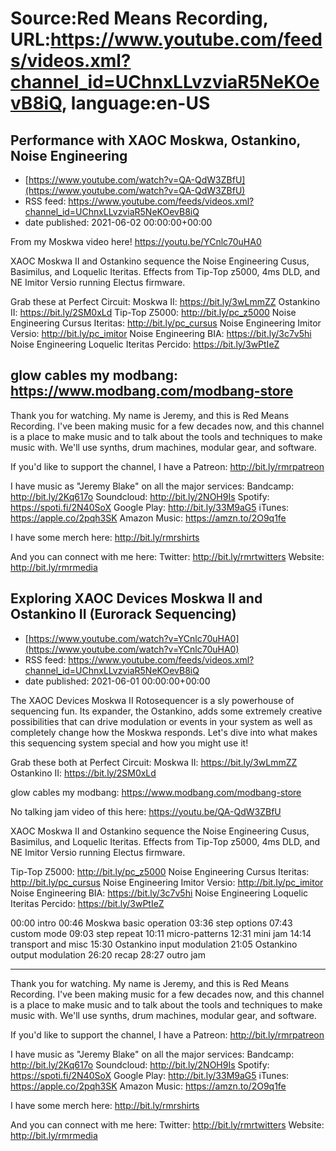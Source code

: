 # Source:Red Means Recording, URL:https://www.youtube.com/feeds/videos.xml?channel_id=UChnxLLvzviaR5NeKOevB8iQ, language:en-US

## Performance with XAOC Moskwa, Ostankino, Noise Engineering
 - [https://www.youtube.com/watch?v=QA-QdW3ZBfU](https://www.youtube.com/watch?v=QA-QdW3ZBfU)
 - RSS feed: https://www.youtube.com/feeds/videos.xml?channel_id=UChnxLLvzviaR5NeKOevB8iQ
 - date published: 2021-06-02 00:00:00+00:00

From my Moskwa video here!
https://youtu.be/YCnlc70uHA0

XAOC Moskwa II and Ostankino sequence the Noise Engineering Cusus, Basimilus, and Loquelic Iteritas. Effects from Tip-Top z5000, 4ms DLD, and NE Imitor Versio running Electus firmware.

Grab these at Perfect Circuit: 
Moskwa II: https://bit.ly/3wLmmZZ
Ostankino II: https://bit.ly/2SM0xLd
Tip-Top Z5000: http://bit.ly/pc_z5000
Noise Engineering Cursus Iteritas: http://bit.ly/pc_cursus
Noise Engineering Imitor Versio: http://bit.ly/pc_imitor
Noise Engineering BIA: https://bit.ly/3c7v5hi
Noise Engineering Loquelic Iteritas Percido: https://bit.ly/3wPtIeZ

glow cables my modbang: https://www.modbang.com/modbang-store
------------------------------------
Thank you for watching. My name is Jeremy, and this is Red Means Recording. I've been making music for a few decades now, and this channel is a place to make music and to talk about the tools and techniques to make music with. We'll use synths, drum machines, modular gear, and software. 

If you'd like to support the channel, I have a Patreon:  http://bit.ly/rmrpatreon

I have music as "Jeremy Blake" on all the major services: 
Bandcamp: http://bit.ly/2Kq617o
Soundcloud: http://bit.ly/2NOH9Is
Spotify: https://spoti.fi/2N40SoX
Google Play: http://bit.ly/33M9aG5
iTunes: https://apple.co/2pqh3SK
Amazon Music: https://amzn.to/2O9q1fe

I have some merch here: http://bit.ly/rmrshirts

And you can connect with me here: 
Twitter: http://bit.ly/rmrtwitters
Website: http://bit.ly/rmrmedia

## Exploring XAOC Devices Moskwa II and Ostankino II (Eurorack Sequencing)
 - [https://www.youtube.com/watch?v=YCnlc70uHA0](https://www.youtube.com/watch?v=YCnlc70uHA0)
 - RSS feed: https://www.youtube.com/feeds/videos.xml?channel_id=UChnxLLvzviaR5NeKOevB8iQ
 - date published: 2021-06-01 00:00:00+00:00

The XAOC Devices Moskwa II Rotosequencer is a sly powerhouse of sequencing fun. Its expander, the Ostankino, adds some extremely creative possibilities that can drive modulation or events in your system as well as completely change how the Moskwa responds. Let's dive into what makes this sequencing system special and how you might use it! 

Grab these both at Perfect Circuit: 
Moskwa II: https://bit.ly/3wLmmZZ
Ostankino II: https://bit.ly/2SM0xLd

glow cables my modbang: https://www.modbang.com/modbang-store

No talking jam video of this here: https://youtu.be/QA-QdW3ZBfU

XAOC Moskwa II and Ostankino sequence the Noise Engineering Cusus, Basimilus, and Loquelic Iteritas. Effects from Tip-Top z5000, 4ms DLD, and NE Imitor Versio running Electus firmware.

Tip-Top Z5000: http://bit.ly/pc_z5000
Noise Engineering Cursus Iteritas: http://bit.ly/pc_cursus
Noise Engineering Imitor Versio: http://bit.ly/pc_imitor
Noise Engineering BIA: https://bit.ly/3c7v5hi
Noise Engineering Loquelic Iteritas Percido: https://bit.ly/3wPtIeZ

00:00 intro
00:46 Moskwa basic operation
03:36 step options
07:43 custom mode
09:03 step repeat
10:11 micro-patterns
12:31 mini jam
14:14 transport and misc
15:30 Ostankino input modulation
21:05  Ostankino output modulation
26:20 recap
28:27 outro jam

------------------------------------
Thank you for watching. My name is Jeremy, and this is Red Means Recording. I've been making music for a few decades now, and this channel is a place to make music and to talk about the tools and techniques to make music with. We'll use synths, drum machines, modular gear, and software. 

If you'd like to support the channel, I have a Patreon:  http://bit.ly/rmrpatreon

I have music as "Jeremy Blake" on all the major services: 
Bandcamp: http://bit.ly/2Kq617o
Soundcloud: http://bit.ly/2NOH9Is
Spotify: https://spoti.fi/2N40SoX
Google Play: http://bit.ly/33M9aG5
iTunes: https://apple.co/2pqh3SK
Amazon Music: https://amzn.to/2O9q1fe

I have some merch here: http://bit.ly/rmrshirts

And you can connect with me here: 
Twitter: http://bit.ly/rmrtwitters
Website: http://bit.ly/rmrmedia

